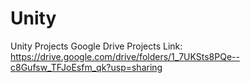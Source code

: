 # Unity
Unity Projects
Google Drive Projects Link: https://drive.google.com/drive/folders/1_7UKSts8PQe--c8Gufsw_TFJoEsfm_qk?usp=sharing
